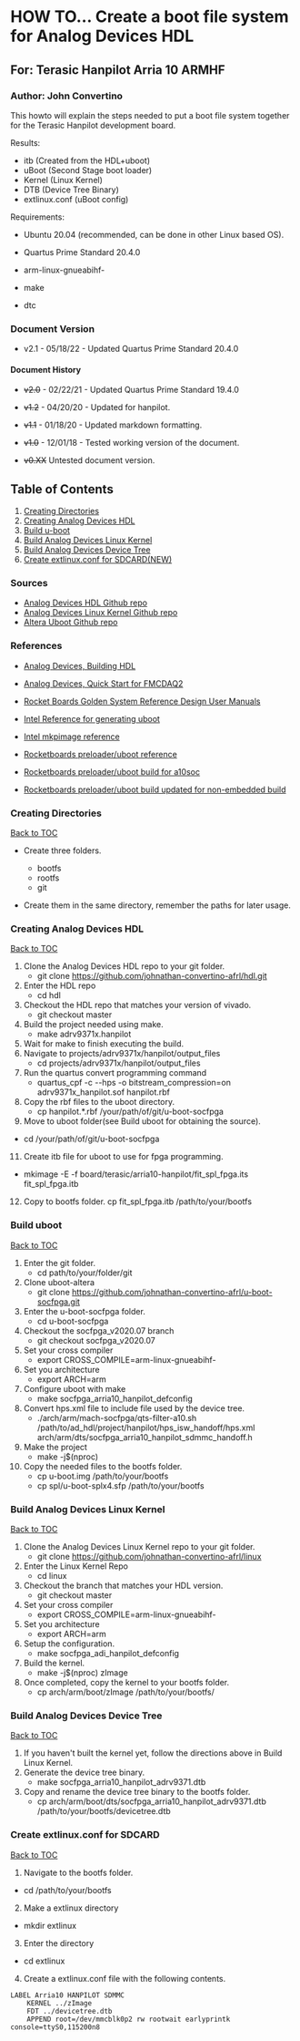 # HOW TO... Create a boot file system for Analog Devices HDL
## For: Terasic Hanpilot Arria 10 ARMHF
### Author: John Convertino

This howto will explain the steps needed to put a boot file system together for the Terasic Hanpilot development board.

Results:

* itb           (Created from the HDL+uboot)
* uBoot         (Second Stage boot loader)
* Kernel        (Linux Kernel)
* DTB           (Device Tree Binary)
* extlinux.conf (uBoot config)

Requirements:

* Ubuntu 20.04 (recommended, can be done in other Linux based OS).
* Quartus Prime Standard 20.4.0
* arm-linux-gnueabihf-
* make
* dtc

  <div style="page-break-after: always;"></div>

### Document Version
* v2.1 - 05/18/22 - Updated Quartus Prime Standard 20.4.0

#### Document History
* ~~v2.0~~ - 02/22/21 - Updated Quartus Prime Standard 19.4.0
* ~~v1.2~~ - 04/20/20 - Updated for hanpilot.
* ~~v1.1~~ - 01/18/20 - Updated markdown formatting.
* ~~v1.0~~ - 12/01/18 - Tested working version of the document.
* ~~v0.XX~~ Untested document version.

  <div style="page-break-after: always;"></div>

## Table of Contents
1. [Creating Directories](#Creating-Directories)
2. [Creating Analog Devices HDL](#Creating-Analog-Devices-HDL)
3. [Build u-boot](#Build-uboot)
4. [Build Analog Devices Linux Kernel](#Build-Analog-Devices-Linux-Kernel)
5. [Build Analog Devices Device Tree](#Build-Analog-Devices-Device-Tree)
6. [Create extlinux.conf for SDCARD(NEW)](#Create-extlinux.conf-for-SDCARD)

### Sources
* [Analog Devices HDL Github repo](https://github.com/analogdevicesinc/hdl.git "Analog Devices HDL")
* [Analog Devices Linux Kernel Github repo](https://github.com/analogdevicesinc/linux "Analog Devices Linux Kernel")
* [Altera Uboot Github repo](https://github.com/altera-opensource/u-boot-socfpga/tree/v2018.11 "Altera uboot")

### References
* [Analog Devices, Building HDL](https://wiki.analog.com/resources/fpga/docs/build)
* [Analog Devices, Quick Start for FMCDAQ2](https://wiki.analog.com/resources/eval/user-guides/ad-fmcdaq2-ebz/quickstart/a10soc)
* [Rocket Boards Golden System Reference Design User Manuals](https://rocketboards.org/foswiki/Documentation/GSRD)
* [Intel Reference for generating uboot](https://www.intel.com/content/www/us/en/programmable/documentation/lro1402536290550/lro1436891680025/lro1436891722016/lro1436891724278.html)
* [Intel mkpimage reference](https://www.intel.com/content/www/us/en/programmable/documentation/lro1402536290550/lro1436891680025/lro1436891703860.html)
* [Rocketboards preloader/uboot reference](https://rocketboards.org/foswiki/Documentation/PreloaderUbootCustomization131)
* [Rocketboards preloader/uboot build for a10soc](https://rocketboards.org/foswiki/Documentation/A10GSRDGeneratingUBootAndUBootDeviceTree)
* [Rocketboards preloader/uboot build updated for non-embedded build](https://rocketboards.org/foswiki/Documentation/BuildingBootloader#Arria_10_SoC_45_Boot_from_SD_Card)

  <div style="page-break-after: always;"></div>

### Creating Directories
[Back to TOC](#Table-of-Contents)

* Create three folders.
    - bootfs
    - rootfs
    - git
* Create them in the same directory, remember the paths for later usage.

  <div style="page-break-after: always;"></div>

### Creating Analog Devices HDL
[Back to TOC](#Table-of-Contents)

1. Clone the Analog Devices HDL repo to your git folder.
    - git clone https://github.com/johnathan-convertino-afrl/hdl.git
2. Enter the HDL repo
    - cd hdl
3. Checkout the HDL repo that matches your version of vivado.
    - git checkout master
4. Build the project needed using make.
    - make adrv9371x.hanpilot
5. Wait for make to finish executing the build.
6. Navigate to projects/adrv9371x/hanpilot/output_files
    - cd projects/adrv9371x/hanpilot/output_files
7. Run the quartus convert programming command
    - quartus_cpf -c --hps -o bitstream_compression=on adrv9371x_hanpilot.sof hanpilot.rbf
8. Copy the rbf files to the uboot directory.
    - cp hanpilot.*.rbf /your/path/of/git/u-boot-socfpga
10. Move to uboot folder(see Build uboot for obtaining the source).
  - cd /your/path/of/git/u-boot-socfpga
11. Create itb file for uboot to use for fpga programming.
  - mkimage -E -f board/terasic/arria10-hanpilot/fit_spl_fpga.its fit_spl_fpga.itb
12. Copy to bootfs folder.
  cp fit_spl_fpga.itb /path/to/your/bootfs

  <div style="page-break-after: always;"></div>

### Build uboot
[Back to TOC](#Table-of-Contents)

1. Enter the git folder.
    - cd path/to/your/folder/git
2. Clone uboot-altera
    - git clone https://github.com/johnathan-convertino-afrl/u-boot-socfpga.git
3. Enter the u-boot-socfpga folder.
    - cd u-boot-socfpga
3. Checkout the socfpga_v2020.07 branch
    - git checkout socfpga_v2020.07
4. Set your cross compiler
    - export CROSS_COMPILE=arm-linux-gnueabihf-
5. Set you architecture
    - export ARCH=arm
6. Configure uboot with make
    - make socfpga_arria10_hanpilot_defconfig
7. Convert hps.xml file to include file used by the device tree.
    - ./arch/arm/mach-socfpga/qts-filter-a10.sh /path/to/ad_hdl/project/hanpilot/hps_isw_handoff/hps.xml arch/arm/dts/socfpga_arria10_hanpilot_sdmmc_handoff.h
7. Make the project
    - make -j$(nproc)
8. Copy the needed files to the bootfs folder.
    - cp u-boot.img /path/to/your/bootfs
    - cp spl/u-boot-splx4.sfp /path/to/your/bootfs

  <div style="page-break-after: always;"></div>

### Build Analog Devices Linux Kernel
[Back to TOC](#Table-of-Contents)

1. Clone the Analog Devices Linux Kernel repo to your git folder.
    - git clone https://github.com/johnathan-convertino-afrl/linux
2. Enter the Linux Kernel Repo
    - cd linux
3. Checkout the branch that matches your HDL version.
    - git checkout master
4. Set your cross compiler
    - export CROSS_COMPILE=arm-linux-gnueabihf-
5. Set you architecture
    - export ARCH=arm
6. Setup the configuration.
    - make socfpga_adi_hanpilot_defconfig
7. Build the kernel.
    - make -j$(nproc) zImage
8. Once completed, copy the kernel to your bootfs folder.
    - cp arch/arm/boot/zImage /path/to/your/bootfs/

  <div style="page-break-after: always;"></div>

### Build Analog Devices Device Tree
[Back to TOC](#Table-of-Contents)

1. If you haven't built the kernel yet, follow the directions above in Build Linux Kernel.
2. Generate the device tree binary.
    - make socfpga_arria10_hanpilot_adrv9371.dtb
3. Copy and rename the device tree binary to the bootfs folder.
    - cp arch/arm/boot/dts/socfpga_arria10_hanpilot_adrv9371.dtb /path/to/your/bootfs/devicetree.dtb

  <div style="page-break-after: always;"></div>

### Create extlinux.conf for SDCARD
[Back to TOC](#Table-of-Contents)

1. Navigate to the bootfs folder.
  - cd /path/to/your/bootfs
2. Make a extlinux directory
  - mkdir extlinux
3. Enter the directory
  - cd extlinux
4. Create a extlinux.conf file with the following contents.

```
LABEL Arria10 HANPILOT SDMMC
    KERNEL ../zImage
    FDT ../devicetree.dtb
    APPEND root=/dev/mmcblk0p2 rw rootwait earlyprintk console=ttyS0,115200n8
```
